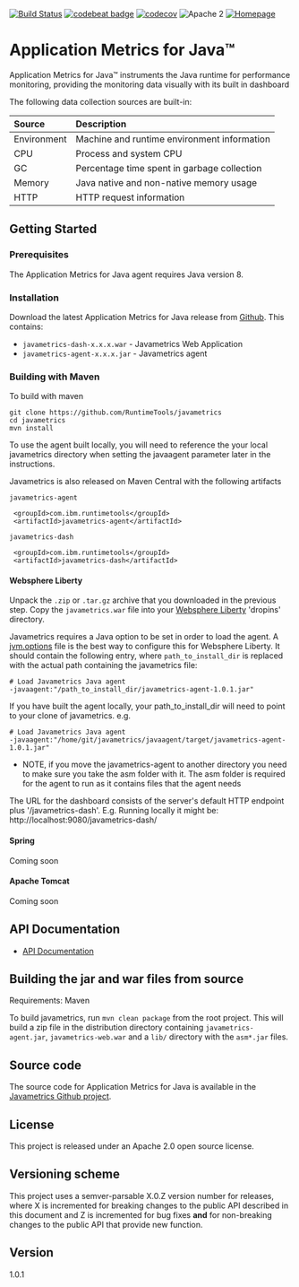 [![Build Status](https://travis-ci.org/RuntimeTools/javametrics.svg?branch=master)](https://travis-ci.org/RuntimeTools/javametrics)
[![codebeat badge](https://codebeat.co/badges/02e01f80-46ee-4a25-a409-ff1c65cb1421)](https://codebeat.co/projects/github-com-runtimetools-javametrics-master)
[![codecov](https://codecov.io/gh/RuntimeTools/javametrics/branch/master/graph/badge.svg)](https://codecov.io/gh/RuntimeTools/javametrics)
![Apache 2](https://img.shields.io/badge/license-Apache2-blue.svg?style=flat)
[![Homepage](https://img.shields.io/badge/homepage-Application%20Metrics%20for%20Java-blue.svg)](https://developer.ibm.com/javasdk/application-metrics-java/)

# Application Metrics for Java&trade;

Application Metrics for Java&trade; instruments the Java runtime for performance monitoring, providing the monitoring data visually with its built in dashboard

The following data collection sources are built-in:

 Source             | Description
:-------------------|:-------------------------------------------
 Environment        | Machine and runtime environment information
 CPU                | Process and system CPU
 GC                 | Percentage time spent in garbage collection
 Memory             | Java native and non-native memory usage
 HTTP               | HTTP request information


## Getting Started
### Prerequisites

The Application Metrics for Java agent requires Java version 8.

<a name="install"></a>

### Installation

Download the latest Application Metrics for Java release from [Github](http://github.com/runtimetools/javametrics/releases).
This contains:
* `javametrics-dash-x.x.x.war` - Javametrics Web Application
* `javametrics-agent-x.x.x.jar` - Javametrics agent

### Building with Maven

To build with maven

```
git clone https://github.com/RuntimeTools/javametrics
cd javametrics
mvn install
```

To use the agent built locally, you will need to reference the your local javametrics directory when setting the javaagent parameter later in the instructions.


Javametrics is also released on Maven Central with the following artifacts


```
javametrics-agent

 <groupId>com.ibm.runtimetools</groupId>
 <artifactId>javametrics-agent</artifactId>

javametrics-dash

 <groupId>com.ibm.runtimetools</groupId>
 <artifactId>javametrics-dash</artifactId>
```

#### Websphere Liberty
Unpack the `.zip` or `.tar.gz` archive that you downloaded in the previous step.  Copy the `javametrics.war` file into your [Websphere Liberty](https://developer.ibm.com/wasdev/websphere-liberty/) 'dropins' directory.

Javametrics requires a Java option to be set in order to load the agent.  A [jvm.options](https://www.ibm.com/support/knowledgecenter/en/SSAW57_liberty/com.ibm.websphere.wlp.nd.multiplatform.doc/ae/twlp_admin_customvars.html) file is the best way to configure this for Websphere Liberty. It should contain the following entry, where `path_to_install_dir` is replaced with the actual path containing the javametrics file:

```
# Load Javametrics Java agent
-javaagent:"/path_to_install_dir/javametrics-agent-1.0.1.jar"
```
If you have built the agent locally, your path_to_install_dir will need to point to your clone of javametrics.
e.g.
```
# Load Javametrics Java agent
-javaagent:"/home/git/javametrics/javaagent/target/javametrics-agent-1.0.1.jar"
```
* NOTE, if you move the javametrics-agent to another directory you need to make sure you take the asm folder with it.  The asm folder is required for the agent to run as it contains files that the agent needs

The URL for the dashboard consists of the server's default HTTP endpoint plus '/javametrics-dash'.  E.g. Running locally it might be: http://localhost:9080/javametrics-dash/

#### Spring
Coming soon

#### Apache Tomcat
Coming soon

<a name="api-doc"></a>

## API Documentation
- [API Documentation](API-DOCUMENTATION.md)

<a name="building"></a>

## Building the jar and war files from source

Requirements: Maven

To build javametrics, run `mvn clean package` from the root project.  This will build a zip file in the distribution directory containing
`javametrics-agent.jar`, `javametrics-web.war` and a `lib/` directory with the `asm*.jar` files.

## Source code
The source code for Application Metrics for Java is available in the [Javametrics Github project](http://github.com/RuntimeTools/javametrics).

## License
This project is released under an Apache 2.0 open source license.  

## Versioning scheme
This project uses a semver-parsable X.0.Z version number for releases, where X is incremented for breaking changes to the public API described in this document and Z is incremented for bug fixes **and** for non-breaking changes to the public API that provide new function.

## Version
1.0.1
